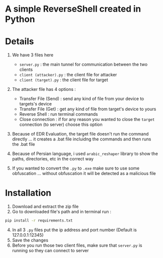 # A simple ReverseShell created in Python 

# Details 
1. We have 3 files here 
    - ```server.py``` : the main tunnel for communication between the two clients
    - ```client (attacker).py``` : the client file for attacker
    - ```client (target).py``` : the client file for target

    
2. The attacker file has 4 options :
    - Transfer File (Send) : send any kind of file from your device to targets's device 
    - Transfer File (Get) : get any kind of file from target's device to yours
    - Reverse Shell : run terminal commands 
    - Close connection : if for any reason you wanted to close the ```target``` connection (to server) choose this option

3. Because of EDR Evaluation, the target file doesn't run the command directly ... it creates a .bat file incluidng the commands and then runs the .bat file 

4. Because of Persian language, i used ```arabic_reshaper``` library to show the paths, directories, etc in the correct way

5. If you wanted to convert the ```.py``` to ```.exe``` make sure to use some obfuscation ... without obfuscation it will be detected as a malicious file 


# Installation 

1. Download and extract the zip file
2. Go to downloaded file's path and in terminal run :
```bash
pip install -r requirements.txt
```
4. In all 3 ```.py``` files put the ip address and port number (Default is 127.0.0.1:12345)
5. Save the changes
6. Before you run those two client files, make sure that ```server.py``` is running so they can connect to server
